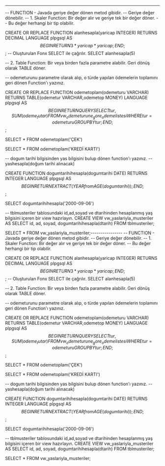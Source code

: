 ----------------
-- FUNCTION - Javada geriye değer dönen metod gibidir.
-- Geriye değer dönebilir.
-- 1. Skaler Function: Bir değer alır ve geriye tek bir değer döner.
-- Bu değer herhangi bir tip olabilir.

CREATE OR REPLACE FUNCTION alanhesapla(yaricap INTEGER)
RETURNS DECIMAL
LANGUAGE plpgsql
AS
$$
BEGIN
RETURN 3*yaricap*yaricap;
END;
$$;
-- Oluşturulan Fonx SELECT ile çağrılır.
SELECT alanhesapla(5)

-- 2. Table Function: Bir veya birden fazla parametre alabilir. Geri dönüş olarak TABLE döner.

-- odemeturunu parametre olarak alıp, o türde yapılan ödemelerin toplamını geri dönen Function'ı yazınız.

CREATE OR REPLACE FUNCTION odemetoplam(odemeturu VARCHAR)
RETURNS TABLE(odemetur VARCHAR,odemetop MONEY)
LANGUAGE plpgsql
AS
$$
BEGIN
RETURN QUERY SELECT tur, SUM(odeme_tutar)
FROM vw_odemeturune_gore_odemelistesi
WHERE tur=odemeturu
GROUP BY tur;
END;
$$;

SELECT *
FROM odemetoplam('ÇEK')

SELECT *
FROM odemetoplam('KREDİ KARTI')


--  dogum tarihi bilgisinden yas bilgisini bulup dönen function'ı yazınız.
-- yashesapla(doğum tarihi alınacak)

CREATE FUNCTION dogumtarihihesapla(dogumtarihi DATE)
RETURNS INTEGER
LANGUAGE plpgsql
AS
$$
BEGIN
RETURN EXTRACT(YEAR from AGE(dogumtarihi));
END;
$$;

SELECT dogumtarihihesapla('2000-09-06')

--  tblmusteriler tablosundaki id,ad,soyad ve dtarihinden hesaplanmış yaş bilgisini içeren bir view hazırlayın.
CREATE VIEW vw_yaslariyla_musteriler
AS
SELECT id, ad, soyad, dogumtarihihesapla(dtarih)
FROM tblmusteriler;

SELECT * FROM vw_yaslariyla_musteriler;----------------
-- FUNCTION - Javada geriye değer dönen metod gibidir.
-- Geriye değer dönebilir.
-- 1. Skaler Function: Bir değer alır ve geriye tek bir değer döner.
-- Bu değer herhangi bir tip olabilir.

CREATE OR REPLACE FUNCTION alanhesapla(yaricap INTEGER)
RETURNS DECIMAL
LANGUAGE plpgsql
AS
$$
BEGIN
RETURN 3*yaricap*yaricap;
END;
$$;
-- Oluşturulan Fonx SELECT ile çağrılır.
SELECT alanhesapla(5)

-- 2. Table Function: Bir veya birden fazla parametre alabilir. Geri dönüş olarak TABLE döner.

-- odemeturunu parametre olarak alıp, o türde yapılan ödemelerin toplamını geri dönen Function'ı yazınız.

CREATE OR REPLACE FUNCTION odemetoplam(odemeturu VARCHAR)
RETURNS TABLE(odemetur VARCHAR,odemetop MONEY)
LANGUAGE plpgsql
AS
$$
BEGIN
RETURN QUERY SELECT tur, SUM(odeme_tutar)
FROM vw_odemeturune_gore_odemelistesi
WHERE tur=odemeturu
GROUP BY tur;
END;
$$;

SELECT *
FROM odemetoplam('ÇEK')

SELECT *
FROM odemetoplam('KREDİ KARTI')


--  dogum tarihi bilgisinden yas bilgisini bulup dönen function'ı yazınız.
-- yashesapla(doğum tarihi alınacak)

CREATE FUNCTION dogumtarihihesapla(dogumtarihi DATE)
RETURNS INTEGER
LANGUAGE plpgsql
AS
$$
BEGIN
RETURN EXTRACT(YEAR from AGE(dogumtarihi));
END;
$$;

SELECT dogumtarihihesapla('2000-09-06')

--  tblmusteriler tablosundaki id,ad,soyad ve dtarihinden hesaplanmış yaş bilgisini içeren bir view hazırlayın.
CREATE VIEW vw_yaslariyla_musteriler
AS
SELECT id, ad, soyad, dogumtarihihesapla(dtarih)
FROM tblmusteriler;

SELECT * FROM vw_yaslariyla_musteriler;